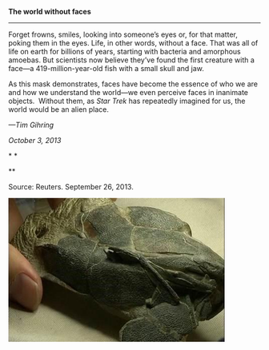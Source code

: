 **The world without faces**

****

Forget frowns, smiles, looking into someone’s eyes or, for that matter, poking them in the eyes. Life, in other words, without a face. That was all of life on earth for billions of years, starting with bacteria and amorphous amoebas. But scientists now believe they’ve found the first creature with a face—a 419-million-year-old fish with a small skull and jaw. 

As this mask demonstrates, faces have become the essence of who we are and how we understand the world—we even perceive faces in inanimate objects.  Without them, as *Star Trek* has repeatedly imagined for us, the world would be an alien place. 

*—Tim Gihring*

*October 3, 2013*

* *

**

Source: Reuters. September 26, 2013. 

![](../images/13.10.03_Gihring_FirstFaceEDIT-1.jpeg)
